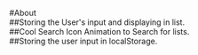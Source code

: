 #About</br>
##Storing the User's input and displaying in list.</br>
##Cool Search Icon Animation to Search for lists.</br>
##Storing the user input in localStorage.</br>

